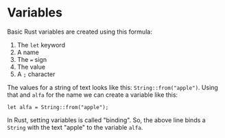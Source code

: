 # Variables

Basic Rust variables are created using this
formula:

1. The `let` keyword
2. A name
3. The `=` sign
4. The value
5. A `;` character

The values for a string of text looks like this:
`String::from("apple")`. Using that and `alfa` for
the name we can create a variable like this:

```rust,noplayground
let alfa = String::from("apple");
```

In Rust, setting variables is called "binding".
So, the above line binds a `String` with the
text "apple" to the variable `alfa`.
